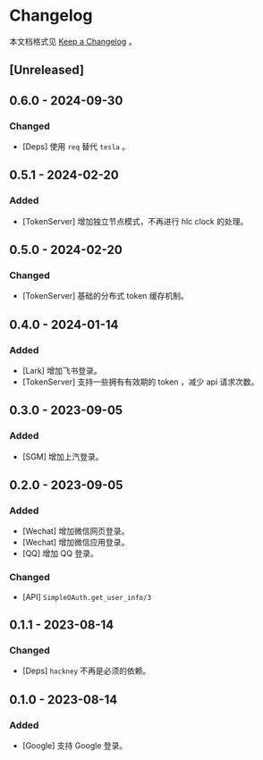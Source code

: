 # Changelog

本文档格式见 [Keep a Changelog](https://keepachangelog.com/en/1.0.0/) 。

## [Unreleased]

## 0.6.0 - 2024-09-30

### Changed

- [Deps] 使用 `req` 替代 `tesla` 。

## 0.5.1 - 2024-02-20

### Added

- [TokenServer] 增加独立节点模式，不再进行 hlc clock 的处理。

## 0.5.0 - 2024-02-20

### Changed

- [TokenServer] 基础的分布式 token 缓存机制。

## 0.4.0 - 2024-01-14

### Added

- [Lark] 增加飞书登录。
- [TokenServer] 支持一些拥有有效期的 token ，减少 api 请求次数。

## 0.3.0 - 2023-09-05

### Added

- [SGM] 增加上汽登录。

## 0.2.0 - 2023-09-05

### Added

- [Wechat] 增加微信网页登录。
- [Wechat] 增加微信应用登录。
- [QQ] 增加 QQ 登录。

### Changed

- [API] `SimpleOAuth.get_user_info/3`

## 0.1.1 - 2023-08-14

### Changed

- [Deps] `hackney` 不再是必须的依赖。

## 0.1.0 - 2023-08-14

### Added

- [Google] 支持 Google 登录。
